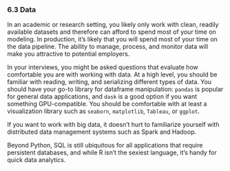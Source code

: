 ### 6.3 Data

In an academic or research setting, you likely only work with clean, readily available datasets and therefore can afford to spend most of your time on modeling. In production, it’s likely that you will spend most of your time on the data pipeline. The ability to manage, process, and monitor data will make you attractive to potential employers.

In your interviews, you might be asked questions that evaluate how comfortable you are with working with data. At a high level, you should be familiar with reading, writing, and serializing different types of data. You should have your go-to library for dataframe manipulation: `pandas` is popular for general data applications, and `dask` is a good option if you want something GPU-compatible. You should be comfortable with at least a visualization library such as `seaborn`, `matplotlib`, `Tableau`, or `ggplot`.

If you want to work with big data, it doesn’t hurt to familiarize yourself with distributed data management systems such as Spark and Hadoop.

Beyond Python, SQL is still ubiquitous for all applications that require persistent databases, and while R isn’t the sexiest language, it’s handy for quick data analytics.